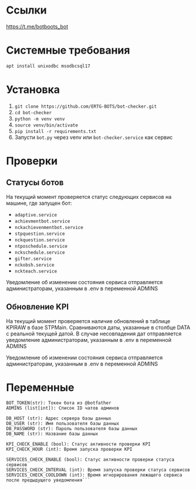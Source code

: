 # Ссылки
https://t.me/botboots_bot

# Системные требования
```bash
apt install unixodbc msodbcsql17
```

# Установка
1. `git clone https://github.com/ERTG-BOTS/bot-checker.git`
2. `cd bot-checker`
3. `python -m venv venv`
4. `source venv/bin/activate`
5. `pip install -r requirements.txt`
6. Запусти `bot.py` через venv или `bot-checker.service` как сервис

# Проверки
## Статусы ботов
На текущий момент проверяется статус следующих сервисов на машине, где запущен бот:
- `adaptive.service`
- `achievmentbot.service`
- `nckachievenmentbot.service`
- `stpquestion.service`
- `nckquestion.service`
- `ntposchedule.service`
- `nckschedule.service`
- `gifter.service`
- `nckobsh.service`
- `nckteach.service`

Уведомление об изменении состояния сервиса отправляется администраторам, указанным в .env в переменной ADMINS

## Обновление KPI
На текущий момент проверяется наличие обновлений в таблице KPIRAW в базе STPMain. Сравниваются даты, указанные в столбце DATA с реальной текущей датой. В случае несовпадения дат отправляется уведомление администраторам, указанным в .env в переменной ADMINS

Уведомление об изменении состояния сервиса отправляется администраторам, указанным в .env в переменной ADMINS

# Переменные
```
BOT_TOKEN(str): Токен бота из @botfather
ADMINS (list[int]): Список ID чатов админов

DB_HOST (str): Адрес сервера базы данных
DB_USER (str): Имя пользователя базы данных
DB_PASSWORD (str): Пароль пользователя базы данных
DB_NAME (str): Название базы данных

KPI_CHECK_ENABLE (bool): Статус активности проверки KPI
KPI_CHECK_HOUR (int): Время запуска проверки KPI

SERVICES_CHECK_ENABLE (bool): Статус активности проверки статуса сервисов
SERVICES_CHECK_INTERVAL (int): Время запуска проверки статуса сервисов
SERVICES_CHECK_COOLDOWN (int): Время игнорирования лежащего сервиса после предыдущего уведомления```
